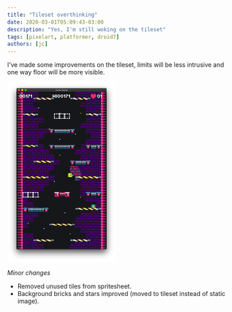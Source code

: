 ```yaml
---
title: "Tileset overthinking"
date: 2020-03-01T05:09:43-03:00
description: "Yes, I'm still woking on the tileset"
tags: [pixelart, platformer, droid7]
authors: [jc]
---
```


I've made some improvements on the tileset, limits will be less intrusive and one way floor will be more visible.

![Game screenshot](screenshot.png)

*Minor changes*
- Removed unused tiles from spritesheet.
- Background bricks and stars improved (moved to tileset instead of static image).
